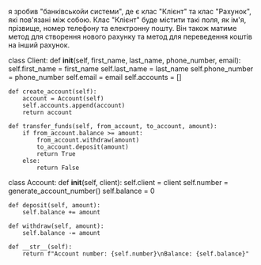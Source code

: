 я зробив "банківськойи системи", де є клас "Клієнт" та клас "Рахунок", які пов'язані між собою.
Клас "Клієнт" буде містити такі поля, як ім'я, прізвище, номер телефону та електронну пошту. Він також матиме метод для створення нового рахунку та метод для переведення коштів на інший рахунок.


class Client:
    def __init__(self, first_name, last_name, phone_number, email):
        self.first_name = first_name
        self.last_name = last_name
        self.phone_number = phone_number
        self.email = email
        self.accounts = []

    def create_account(self):
        account = Account(self)
        self.accounts.append(account)
        return account

    def transfer_funds(self, from_account, to_account, amount):
        if from_account.balance >= amount:
            from_account.withdraw(amount)
            to_account.deposit(amount)
            return True
        else:
            return False
class Account:
    def __init__(self, client):
        self.client = client
        self.number = generate_account_number()
        self.balance = 0

    def deposit(self, amount):
        self.balance += amount

    def withdraw(self, amount):
        self.balance -= amount

    def __str__(self):
        return f"Account number: {self.number}\nBalance: {self.balance}"
